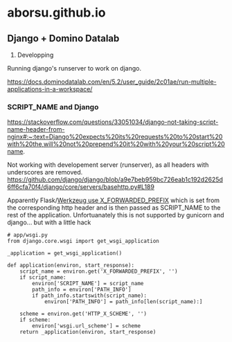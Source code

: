 # aborsu.github.io

## Django + Domino Datalab

1. Developping

Running django's runserver to work on django.

https://docs.dominodatalab.com/en/5.2/user_guide/2c01ae/run-multiple-applications-in-a-workspace/

### SCRIPT_NAME and Django
https://stackoverflow.com/questions/33051034/django-not-taking-script-name-header-from-nginx#:~:text=Django%20expects%20its%20requests%20to%20start%20with%20the,will%20not%20prepend%20it%20with%20your%20script%20name.

Not working with developement server (runserver), as all headers with underscores are removed.
https://github.com/django/django/blob/a9e7beb959bc726eab1c192d2625d6ff6cfa70f4/django/core/servers/basehttp.py#L189

Apparently Flask/[Werkzeug use X_FORWARDED_PREFIX](https://werkzeug.palletsprojects.com/en/2.0.x/middleware/proxy_fix/) which is set from the corresponding http header and is then passed as SCRIPT_NAME to the rest of the application. Unfortuanately this is not supported by gunicorn and django... but with a little hack

```python3
# app/wsgi.py
from django.core.wsgi import get_wsgi_application

_application = get_wsgi_application()

def application(environ, start_response):
    script_name = environ.get('X_FORWARDED_PREFIX', '')
    if script_name:
        environ['SCRIPT_NAME'] = script_name
        path_info = environ['PATH_INFO']
        if path_info.startswith(script_name):
            environ['PATH_INFO'] = path_info[len(script_name):]

    scheme = environ.get('HTTP_X_SCHEME', '')
    if scheme:
        environ['wsgi.url_scheme'] = scheme
    return _application(environ, start_response)
```
